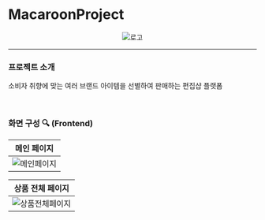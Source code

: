 # MacaroonProject
<div align = center>
  
![로고](https://github.com/ChohyePark/MacaroonProject/assets/122193843/08ff18a1-1073-4dea-8e46-dce79c8eb45b)  

</div>

---

### 프로젝트 소개 

소비자 취향에 맞는 여러 브랜드 아이템을 선별하여 판매하는 편집샵 플랫폼 

<br/>

### 화면 구성 🔍 (Frontend)

|메인 페이지|
|:---:|
|![메인페이지](https://github.com/ChohyePark/MacaroonProject/assets/122193843/11691eff-5756-4b14-8ddb-793bbacf8eb1)|

|상품 전체 페이지|
|:---:|
|![상품전체페이지](https://github.com/ChohyePark/MacaroonProject/assets/122193843/edb0957e-8088-4223-985b-76e98c8c1da6)|


